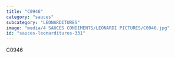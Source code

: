 ```yaml
---
title: "C0946"
category: "sauces"
subcategory: "LEONARDITURES"
image: "media/4 SAUCES CONDIMENTS/LEONARDI PICTURES/C0946.jpg"
id: "sauces-leonarditures-331"
---
```


C0946
